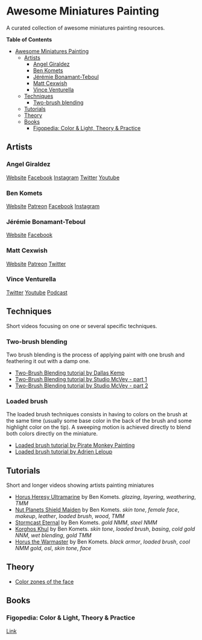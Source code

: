 # Awesome Miniatures Painting

A curated collection of awesome miniatures painting resources.

<!-- markdown-toc start - Don't edit this section. Run M-x markdown-toc-refresh-toc -->
**Table of Contents**

- [Awesome Miniatures Painting](#awesome-miniatures-painting)
    - [Artists](#artists)
        - [Angel Giraldez](#angel-giraldez)
        - [Ben Komets](#ben-komets)
        - [Jérémie Bonamant-Teboul](#jérémie-bonamant-teboul)
        - [Matt Cexwish](#matt-cexwish)
        - [Vince Venturella](#vince-venturella)
    - [Techniques](#techniques)
        - [Two-brush blending](#two-brush-blending)
    - [Tutorials](#tutorials)
    - [Theory](#theory)
    - [Books](#books)
        - [Figopedia: Color & Light, Theory & Practice](#figopedia-color--light-theory--practice)

<!-- markdown-toc end -->

## Artists
### Angel Giraldez
[Website](http://www.studiogiraldez.com/)
[Facebook](https://www.facebook.com/StudioGiraldez/)
[Instagram](https://www.instagram.com/angel_giraldez/?hl=en)
[Twitter](https://twitter.com/studiogiraldez?lang=en)
[Youtube](https://www.youtube.com/channel/UCQVY6ZD9YjxwPzJqJ6DcHgA)

### Ben Komets
[Website](https://www.benkomets.com/)
[Patreon](https://www.patreon.com/ben_komets)
[Facebook](https://www.facebook.com/Ben-Komets-Miniatures-584195438419033/)
[Instagram](https://www.instagram.com/benkomets/)

### Jérémie Bonamant-Teboul
[Website](http://jeremiebt.com/en/)
[Facebook](https://www.facebook.com/Jeremie.Bonamant.Teboul.et.Figone)

### Matt Cexwish
[Website](http://mattcexwish.com/)
[Patreon](https://www.patreon.com/joyofbasing)
[Twitter](https://twitter.com/MattCexwish)

### Vince Venturella
[Twitter](https://twitter.com/warhammerweekly)
[Youtube](https://www.youtube.com/user/PhatWOP001)
[Podcast](https://www.youtube.com/playlist?list=PLcdsbwBroEmD2fNEJhcju6PD7qRmoo04Y)

## Techniques
Short videos focusing on one or several specific techniques.

### Two-brush blending
Two brush blending is the process of applying paint with one brush and feathering it out with a damp one.

- [Two-Brush Blending tutorial by Dallas Kemp](https://www.youtube.com/watch?v=o7J9uHvdBXY)
- [Two-Brush Blending tutorial by Studio McVey - part 1](https://www.youtube.com/watch?v=cw6QjE2a7A0)
- [Two-Brush Blending tutorial by Studio McVey - part 2](https://www.youtube.com/watch?v=caY1iy_hKUc)

### Loaded brush
The loaded brush techniques consists in having to colors on the brush at the same time (usually some base color in the back of the brush and some highlight color on the tip). A sweeping motion is achieved directly to blend both colors directly on the miniature.

- [Loaded brush tutorial by Pirate Monkey Painting](https://piratemonkeypainting.wordpress.com/2017/03/18/pirate-monkey-brushwork-loaded-brush/)
- [Loaded brush tutorial by Adrien Leloup](https://www.youtube.com/watch?v=N8SWqndcghQ)

<!-- ### Wet blending -->
<!-- ### NNM -->
<!-- ### TMM -->
<!-- ### Airbrushing -->
<!-- ### Preshading -->
<!-- ### OSL -->
<!-- - [Preshading ](https://www.youtube.com/watch?v=fznaGsdryUk) -->
<!-- ### Weathering -->

## Tutorials
Short and longer videos showing artists painting miniatures

- [Horus Heresy Ultramarine](https://www.youtube.com/playlist?list=PL0_grDypO1do9GpvxHcZ17SyXvVFL4fYC) by Ben Komets. _glazing_, _layering_, _weathering_, _TMM_
- [Nut Planets Shield Maiden](https://www.youtube.com/playlist?list=PL0_grDypO1dplsP74-qVPC_o1NcE7uo2u) by Ben Komets. _skin tone_, _female face_, _makeup_, _leather_, _loaded brush_, _wood_, _TMM_
- [Stormcast Eternal](https://www.youtube.com/playlist?list=PL0_grDypO1do53axHnnPWA6b5mkcZ5Y7E) by Ben Komets. _gold NMM_, _steel NMM_
- [Korghos Khul](https://www.youtube.com/playlist?list=PL0_grDypO1doLoA8jydpbh1Bchz_Ug58P) by Ben Komets. _skin tone_, _loaded brush_, _basing_, _cold gold NNM_, _wet blending_, _gold TMM_
- [Horus the Warmaster](https://www.youtube.com/playlist?list=PL0_grDypO1dqfOtlzC_XcSSqThNgF6AuH) by Ben Komets. _black armor_, _loaded brush_, _cool NMM gold_, _osl_, _skin tone_, _face_


## Theory
- [Color zones of the face](http://gurneyjourney.blogspot.com/2008/05/color-zones-of-face.html)

<!-- ## Material -->
<!-- ** Brushes -->
<!-- ** Lamps -->
<!-- ** Paints -->

## Books
### Figopedia: Color & Light, Theory & Practice
[Link](http://www.figone.fr/en/figopedia-version-anglaise/)

<!-- ## Websites -->

<!-- ## Contests -->
